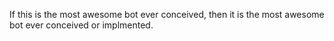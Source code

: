 If this is the most awesome bot ever conceived,
then it is the most awesome bot ever conceived or implmented.
